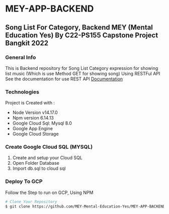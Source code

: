 # MEY-APP-BACKEND
## Song List For Category, Backend MEY (Mental Education Yes) By C22-PS155 Capstone Project Bangkit 2022

### General Info
This is Backend repository for Song List Category expression for showing list music (Which is use Method GET for showing song) Using RESTFul API
See the documentation for use REST API [Documentation](https://docs.google.com/document/d/1NCTTqN59Q8eLiBxomA3eMT-jUVpUbQtHhZEKWyTFMYQ/edit?usp=sharing)

### Technologies
Project is Created with : 
<ul>
  <li>Node Version v14.17.0</li>
  <li>Npm version 6.14.13</li>
  <li>Google Cloud Sql: Mysql 8.0</li>
  <li>Google App Engine</li>
  <li>Google Cloud Storage</li>
</ul>

### Create Google Cloud SQL (MYSQL)
<ol>
  <li>Create and setup your Cloud SQL</li>
  <li> Open Folder Database </li>
  <li>Import db.sql to cloud sql</li>
</ol>

### Deploy To GCP
Follow the Step to run on GCP, Using NPM

``` bash
# Clone Your Repository 
$ git clone https://github.com/MEY-Mental-Education-Yes/MEY-APP-BACKEND.git

